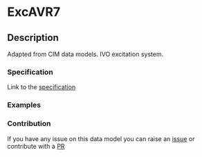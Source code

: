 # ExcAVR7

## Description 

Adapted from CIM data models. IVO excitation system.
### Specification

Link to the [specification](https://smart-data-models.github.io/dataModel.EnergyCIM/ExcAVR7/doc/spec.md)
### Examples
### Contribution

 If you have any issue on this data model you can raise an [issue](https://github.com/smart-data-models/dataModel.EnergyCIM/issues)  or contribute with a [PR](https://github.com/smart-data-models/dataModel.EnergyCIM/pulls)